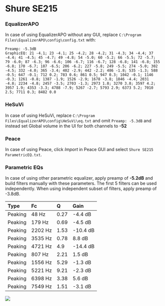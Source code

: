 # Shure SE215

### EqualizerAPO
In case of using EqualizerAPO without any GUI, replace `C:\Program Files\EqualizerAPO\config\config.txt`
with:
```
Preamp: -5.3dB
GraphicEQ: 21 -4.1; 23 -4.1; 25 -4.2; 28 -4.2; 31 -4.3; 34 -4.4; 37 -4.4; 41 -4.5; 45 -4.7; 49 -4.8; 54 -5.0; 60 -5.2; 66 -5.5; 72 -5.7; 79 -6.0; 87 -6.3; 96 -6.6; 106 -6.7; 116 -6.7; 128 -6.8; 141 -6.8; 155 -6.8; 170 -6.7; 187 -6.5; 206 -6.2; 227 -5.8; 249 -5.5; 274 -5.0; 302 -4.5; 332 -4.0; 365 -3.4; 402 -2.9; 442 -2.2; 486 -1.8; 535 -1.3; 588 -0.5; 647 -0.1; 712 0.2; 783 0.6; 861 0.5; 947 0.3; 1042 -0.1; 1146 -0.3; 1261 -0.8; 1387 -1.9; 1526 -2.9; 1678 -3.8; 1846 -4.4; 2031 -4.8; 2234 -4.8; 2457 -3.5; 2703 -1.3; 2973 1.8; 3270 3.8; 3597 4.2; 3957 1.9; 4353 -3.3; 4788 -7.9; 5267 -2.7; 5793 2.9; 6373 5.2; 7010 2.5; 7711 0.3; 8482 0.0
```

### HeSuVi
In case of using HeSuVi, replace `C:\Program Files\EqualizerAPO\config\HeSuVi\eq.txt` and omit `Preamp:
-5.3dB` and instead set Global volume in the UI for both channels to **-52**

### Peace
In case of using Peace, click *Import* in Peace GUI and select `Shure SE215 ParametricEQ.txt`.

### Parametric EQs
In case of using other parametric equalizer, apply preamp of **-5.2dB** and build filters manually
with these parameters. The first 5 filters can be used independently.
When using independent subset of filters, apply preamp of -3.8dB.

| Type    | Fc      |    Q | Gain     |
|:--------|:--------|:-----|:---------|
| Peaking | 48 Hz   | 0.27 | -4.4 dB  |
| Peaking | 179 Hz  | 0.69 | -4.5 dB  |
| Peaking | 2202 Hz | 1.53 | -10.4 dB |
| Peaking | 3535 Hz | 0.78 | 8.8 dB   |
| Peaking | 4721 Hz | 4.9  | -14.4 dB |
| Peaking | 807 Hz  | 2.21 | 1.5 dB   |
| Peaking | 1556 Hz | 5.29 | -1.3 dB  |
| Peaking | 5221 Hz | 9.21 | -2.3 dB  |
| Peaking | 6398 Hz | 3.38 | 5.6 dB   |
| Peaking | 7549 Hz | 1.51 | -3.1 dB  |

![](https://raw.githubusercontent.com/jaakkopasanen/AutoEq/master/results/innerfidelity/sbaf-serious/Shure%20SE215/Shure%20SE215.png)
